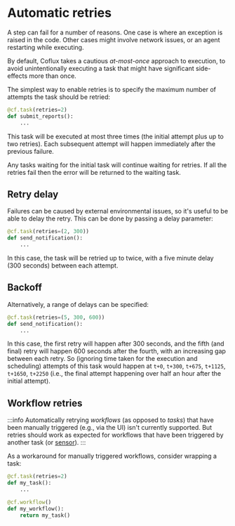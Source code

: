 # Automatic retries

A step can fail for a number of reasons. One case is where an exception is raised in the code. Other cases might involve network issues, or an agent restarting while executing.

By default, Coflux takes a cautious _at-most-once_ approach to execution, to avoid unintentionally executing a task that might have significant side-effects more than once.

The simplest way to enable retries is to specify the maximum number of attempts the task should be retried:

```python
@cf.task(retries=2)
def submit_reports():
    ...
```

This task will be executed at most three times (the initial attempt plus up to two retries). Each subsequent attempt will happen immediately after the previous failure.

Any tasks waiting for the initial task will continue waiting for retries. If all the retries fail then the error will be returned to the waiting task.

## Retry delay

Failures can be caused by external environmental issues, so it's useful to be able to delay the retry. This can be done by passing a delay parameter:

```python
@cf.task(retries=(2, 300))
def send_notification():
    ...
```

In this case, the task will be retried up to twice, with a five minute delay (300 seconds) between each attempt.

## Backoff

Alternatively, a range of delays can be specified:

```python
@cf.task(retries=(5, 300, 600))
def send_notification():
    ...
```

In this case, the first retry will happen after 300 seconds, and the fifth (and final) retry will happen 600 seconds after the fourth, with an increasing gap between each retry. So (ignoring time taken for the execution and scheduling) attempts of this task would happen at `t+0`, `t+300`, `t+675`, `t+1125`, `t+1650`, `t+2250` (i.e., the final attempt happening over half an hour after the initial attempt).

## Workflow retries

:::info
Automatically retrying _workflows_ (as opposed to _tasks_) that have been manually triggered (e.g., via the UI) isn't currently supported. But retries should work as expected for workflows that have been triggered by another task (or [sensor](/sensors)).
:::

As a workaround for manually triggered workflows, consider wrapping a task:

```python
@cf.task(retries=2)
def my_task():
    ...

@cf.workflow()
def my_workflow():
    return my_task()
```
